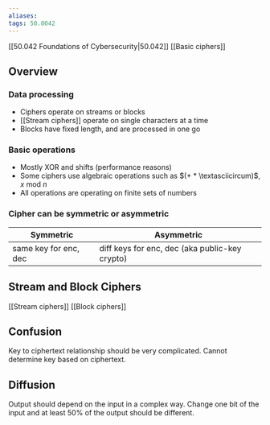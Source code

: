 ```yaml
---
aliases: 
tags: 50.0042
---
```

[[50.042 Foundations of Cybersecurity|50.042]]
[[Basic ciphers]]

## Overview
### Data processing
- Ciphers operate on streams or blocks
- [[Stream ciphers]] operate on single characters at a time
- Blocks have fixed length, and are processed in one go

### Basic operations
- Mostly XOR and shifts (performance reasons)
- Some ciphers use algebraic operations such as $(+ * \textasciicircum)$, $x \text{ mod } n$
- All operations are operating on finite sets of numbers

### Cipher can be symmetric or asymmetric
| Symmetric             | Asymmetric                                     |
| --------------------- | ---------------------------------------------- |
| same key for enc, dec | diff keys for enc, dec (aka public-key crypto) |

## Stream and Block Ciphers
[[Stream ciphers]]
[[Block ciphers]]

## Confusion
Key to ciphertext relationship should be very complicated. Cannot determine key based on ciphertext.

## Diffusion
Output should depend on the input in a complex way. Change one bit of the input and at least 50% of the output should be different.